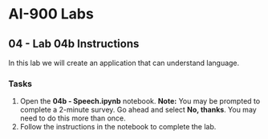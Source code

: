 # AI-900 Labs
## 04 - Lab 04b Instructions
In this lab we will create an application that can understand language. 

### Tasks
1.  Open the **04b - Speech.ipynb** notebook. 
    **Note:** You may be prompted to complete a 2-minute survey. Go ahead and select **No, thanks**. You may need to do this more than once.
2.  Follow the instructions in the notebook to complete the lab.